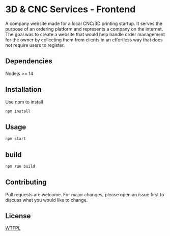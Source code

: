 
# 3D & CNC Services - Frontend

A company website made for a local CNC/3D printing startup. It serves the purpose of an ordering platform and represents a company on the internet. The goal was to create a website that would help handle order management for the owner by collecting them from clients in an effortless way that does not require users to register. 

## Dependencies

Nodejs >= 14

## Installation

Use npm to install

```bash
npm install
```

## Usage

```bash
npm start
```

## build 
```bash
npm run build
```


## Contributing
Pull requests are welcome. For major changes, please open an issue first to discuss what you would like to change.


## License
[WTFPL](https://github.com/dtf0/wtfpl)
